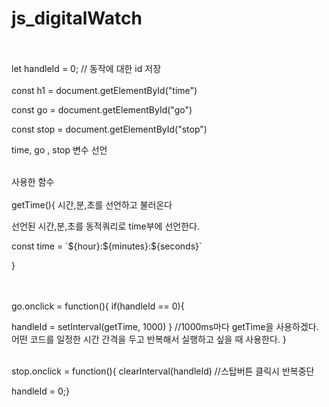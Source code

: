 # js_digitalWatch
<br></br>
let handleId = 0; // 동작에 대한 id 저장
<br></br>
const h1 = document.getElementById("time")<p></p>
const go = document.getElementById("go")<p></p>
const stop = document.getElementById("stop")<p></p>
time, go , stop 변수 선언 
<br></br>

사용한 함수
<br></br>
getTime(){
시간,분,초를 선언하고 불러온다
<p></p>
선언된 시간,분,초를 동적쿼리로 time부에 선언한다.
<p></p>
const time = `${hour}:${minutes}:${seconds}`
<p></p>
}

<br></br>
go.onclick = function(){
    if(handleId == 0){
    <p></p>
    handleId = setInterval(getTime, 1000)
    } //1000ms마다 getTime을 사용하겠다. 어떤 코드를 일정한 시간 간격을 두고 반복해서 실행하고 싶을 때 사용한다.
}
<br></br>

stop.onclick = function(){
    clearInterval(handleId) //스탑버튼 클릭시 반복중단
        <p></p>
    handleId = 0;}
    <p></p>

